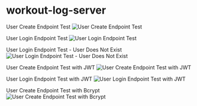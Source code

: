 # workout-log-server

User Create Endpoint Test
![User Create Endpoint Test](https://user-images.githubusercontent.com/73564667/105609998-e38d1780-5d7a-11eb-9200-9124d8397a8f.png)

User Login Endpoint Test
![User Login Endpoint Test](https://user-images.githubusercontent.com/73564667/105610743-2a7d0c00-5d7f-11eb-9835-19a196bd41a5.png)

User Login Endpoint Test - User Does Not Exist
![User Login Endpoint Test - User Does Not Exist](https://user-images.githubusercontent.com/73564667/105610873-feae5600-5d7f-11eb-8a79-ad27a6d2f6dc.png)

User Create Endpoint Test with JWT
![User Create Endpoint Test with JWT](https://user-images.githubusercontent.com/73564667/105611529-f3f5c000-5d83-11eb-8bdc-047505435030.png)

User Login Endpoint Test with JWT
![User Login Endpoint Test with JWT](https://user-images.githubusercontent.com/73564667/105611565-11c32500-5d84-11eb-9ae0-917fc8259e50.png)

User Create Endpoint Test with Bcrypt
![User Create Endpoint Test with Bcrypt](https://user-images.githubusercontent.com/73564667/105611733-0290a700-5d85-11eb-995b-ce8390cd3949.png)


